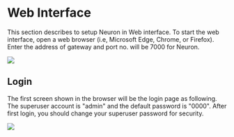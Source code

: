 # Web Interface

This section describes to setup Neuron in Web interface. To start the web interface, open a web browser (i.e, Microsoft Edge, Chrome, or Firefox). Enter the address of gateway and port no. will be 7000 for Neuron.

![](./assets/web-interface.png)

## Login

The first screen shown in the browser will be the login page as following. The superuser account is &quot;admin&quot; and the default password is &quot;0000&quot;. After first login, you should change your superuser password for security.

![](./assets/login.png)
